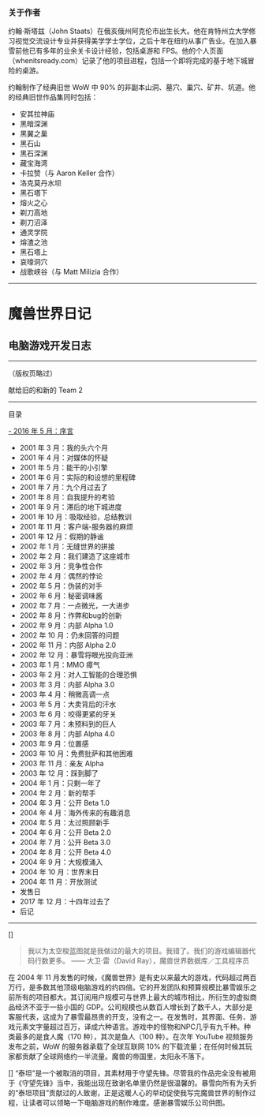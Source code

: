 ### 关于作者 

约翰·斯塔兹（John Staats）在俄亥俄州阿克伦市出生长大。他在肯特州立大学修习视觉交流设计专业并获得美学学士学位，之后十年在纽约从事广告业。在加入暴雪前他已有多年的业余关卡设计经验，包括桌游和 FPS。他的个人页面（whenitsready.com）记录了他的项目进程，包括一个即将完成的基于地下城冒险的桌游。

约翰制作了经典旧世 WoW 中 90% 的非副本山洞、墓穴、巢穴、矿井、坑道。他的经典旧世作品集同时包括：

- 安其拉神庙
- 黑暗深渊
- 黑翼之巢
- 黑石山
- 黑石深渊
- 藏宝海湾
- 卡拉赞（与 Aaron Keller 合作）
- 洛克莫丹水坝
- 黑石塔下
- 熔火之心
- 剃刀高地
- 剃刀沼泽
- 通灵学院
- 熔渣之池
- 黑石塔上
- 哀嚎洞穴
- 战歌峡谷（与 Matt Milizia 合作）

------

# 魔兽世界日记
## 电脑游戏开发日志

------

（版权页略过）

献给旧的和新的 Team 2

------

目录

[- 2016 年 5 月：序言](/chap-1.md)
- 2001 年 3 月：我的头六个月
- 2001 年 4 月：对媒体的怀疑
- 2001 年 5 月：能干的小引擎
- 2001 年 6 月：实际的和设想的里程碑
- 2001 年 7 月：九个月过去了
- 2001 年 8 月：自我提升的考验
- 2001 年 9 月：滞后的地下城进度
- 2001 年 10 月：吸取经验，总结教训
- 2001 年 11 月：客户端-服务器的麻烦
- 2001 年 12 月：假期的静谧
- 2002 年 1 月：无缝世界的拼接
- 2002 年 2 月：我们建造了这座城市
- 2002 年 3 月：竞争性合作
- 2002 年 4 月：偶然的悖论
- 2002 年 5 月：伪装的对手
- 2002 年 6 月：秘密调味酱
- 2002 年 7 月：一点微光，一大进步
- 2002 年 8 月：作弊和bug的创新
- 2002 年 9 月：内部 Alpha 1.0
- 2002 年 10 月：仍未回答的问题
- 2002 年 11 月：内部 Alpha 2.0
- 2002 年 12 月：暴雪将眼光投向亚洲
- 2003 年 1 月：MMO 瘴气
- 2003 年 2 月：对人工智能的合理恐惧
- 2003 年 3 月：内部 Alpha 3.0
- 2003 年 4 月：稍微高调一点
- 2003 年 5 月：大卖背后的汗水
- 2003 年 6 月：咬得更紧的牙关
- 2003 年 7 月：未预料到的巨人
- 2003 年 8 月：内部 Alpha 4.0
- 2003 年 9 月：位置感
- 2003 年 10 月：免费批萨和其他困难
- 2003 年 11 月：亲友 Alpha
- 2003 年 12 月：踩到脚了
- 2004 年 1 月：只剩一年了
- 2004 年 2 月：新的帮手
- 2004 年 3 月：公开 Beta 1.0
- 2004 年 4 月：海外传来的有趣消息
- 2004 年 5 月：太过照顾新手
- 2004 年 6 月：公开 Beta 2.0
- 2004 年 7 月：公开 Beta 3.0
- 2004 年 8 月：公开 Beta 4.0
- 2004 年 9 月：大规模涌入
- 2004 年 10 月：世界末日
- 2004 年 11 月：开放测试
- 发售日
- 2017 年 12 月：十四年过去了
- 后记

------

[]
> 我以为太空梭蓝图就是我做过的最大的项目。我错了。我们的游戏编辑器代码行数更多。
—— 大卫·雷（David Ray），魔兽世界数据库／工具程序员

在 2004 年 11 月发售的时候，《魔兽世界》是有史以来最大的游戏，代码超过两百万行，是多数其他顶级电脑游戏的约四倍。它的开发团队和预算规模比暴雪娱乐之前所有的项目都大。其订阅用户规模可与世界上最大的城市相比，所衍生的虚拟商品经济不亚于一些小国的 GDP。公司规模也从数百人增长到了数千人，大部分是客服代表，这成为了暴雪最昂贵的开支，没有之一。在发售时，其界面、任务、游戏元素文字量超过百万，译成六种语言。游戏中的怪物和NPC几乎有九千种。种类最多的是食人魔（170 种），其次是鱼人（100 种）。在次年 YouTube 视频服务发布之前，WoW 的服务器承载了全球互联网 10% 的下载流量；在任何时候其玩家都贡献了全球网络约一半流量。魔兽的帝国里，太阳永不落下。

[]
“泰坦”是一个被取消的项目，其素材用于守望先锋。尽管我的作品完全没有被用于《守望先锋》当中，我能出现在致谢名单里仍然是很温馨的。暴雪向所有为夭折的“泰坦项目”贡献过的人致谢，正是这暖人心的举动促使我写完魔兽世界的制作过程，让读者可以领略一下电脑游戏的制作难度。感谢暴雪娱乐公司供图。
